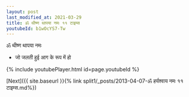 ```yaml
---
layout: post
last_modified_at: 2021-03-29
title: ॐ थीष्ण थापया नमः ११ टाइम्स
youtubeId: b1wOcYS7-Tw
---
```

 
 
 ॐ थीष्ण थापया नमः  
 
 -  जो जलती हुई आग के रूप में हो 
 
  
 
  
 
 
 
 
 
 


{% include youtubePlayer.html id=page.youtubeId %}
 
[Next]({{ site.baseurl }}{% link  split1/_posts/2013-04-07-ॐ हर्यश्वाय नमः ११ टाइम्स.md%})
 
